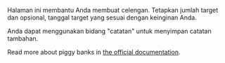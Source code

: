 Halaman ini membantu Anda membuat celengan. Tetapkan jumlah target dan opsional, tanggal target yang sesuai dengan keinginan Anda.

Anda dapat menggunakan bidang "catatan" untuk menyimpan catatan tambahan.

Read more about piggy banks in [the official documentation](https://firefly-iii.readthedocs.io/en/latest/advanced/piggies.html).